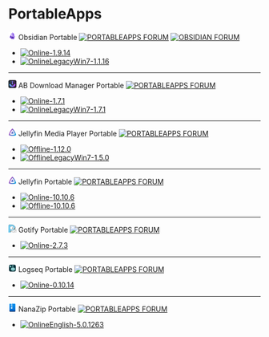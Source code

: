 # PortableApps

![Obsidian](https://raw.githubusercontent.com/xmha97/PortableApps/refs/heads/main/Source/ObsidianPortable/App/AppInfo/appicon_16.png) Obsidian Portable [![PORTABLEAPPS FORUM](https://img.shields.io/badge/PORTABLEAPPS-FORUM-darkgreen?style=social)](https://portableapps.com/node/68172) [![OBSIDIAN FORUM](https://img.shields.io/badge/OBSIDIAN-FORUM-darkgreen?style=social)](https://forum.obsidian.md/t/windows-portable-version-of-obsidian/106638)  
- [![Online-1.9.14](https://img.shields.io/badge/Online-1.9.14-blue?style=flat-square)](https://github.com/xmha97/PortableApps/releases/download/obsidian-v1.9.14/ObsidianPortable_1.9.14_online.paf.exe)  
- [![OnlineLegacyWin7-1.1.16](https://img.shields.io/badge/OnlineLegacyWin7-1.1.16-blue?style=flat-square)](https://github.com/xmha97/PortableApps/releases/download/obsidian-v1.1.16/ObsidianPortableLegacyWin7_1.1.16_online.paf.exe)  

---

![AB Download Manager](https://raw.githubusercontent.com/xmha97/PortableApps/refs/heads/main/Source/abdmPortable/App/AppInfo/appicon_16.png) AB Download Manager Portable [![PORTABLEAPPS FORUM](https://img.shields.io/badge/PORTABLEAPPS-FORUM-darkgreen?style=social)](https://portableapps.com/node/79500)  
- [![Online-1.7.1](https://img.shields.io/badge/Online-1.7.1-blue?style=flat-square)](https://github.com/xmha97/PortableApps/releases/download/abdm-v1.7.1/abdmPortable_1.7.1_online.paf.exe)  
- [![OnlineLegacyWin7-1.7.1](https://img.shields.io/badge/OnlineLegacyWin7-1.6.2-blue?style=flat-square)](https://github.com/xmha97/PortableApps/releases/download/abdm-v1.6.2/abdmPortableLegacyWin7_1.6.2_online.paf.exe)  

---

![Jellyfin Media Player](https://raw.githubusercontent.com/xmha97/PortableApps/refs/heads/main/Source/jmpPortable/App/AppInfo/appicon_16.png) Jellyfin Media Player Portable [![PORTABLEAPPS FORUM](https://img.shields.io/badge/PORTABLEAPPS-FORUM-darkgreen?style=social)](https://portableapps.com/node/79524)  
- [![Offline-1.12.0](https://img.shields.io/badge/Offline-1.12.0-blue?style=flat-square)](https://github.com/xmha97/PortableApps/releases/download/jmp-v1.12.0/jmpPortable_1.12.0.paf.exe)  
- [![OfflineLegacyWin7-1.5.0](https://img.shields.io/badge/OfflineLegacyWin7-1.5.0-blue?style=flat-square)](https://github.com/xmha97/PortableApps/releases/download/jmp-v1.5.0/jmpPortableLegacyWin7_1.5.0.paf.exe)  

---

![Jellyfin](https://raw.githubusercontent.com/xmha97/PortableApps/refs/heads/main/Source/JellyfinPortable/App/AppInfo/appicon_16.png) Jellyfin Portable [![PORTABLEAPPS FORUM](https://img.shields.io/badge/PORTABLEAPPS-FORUM-darkgreen?style=social)](https://portableapps.com/node/79529)  
- [![Online-10.10.6](https://img.shields.io/badge/Online-10.10.6-blue?style=flat-square)](https://github.com/xmha97/PortableApps/releases/download/jellyfin-v10.10.6/JellyfinPortable_10.10.6_online.paf.exe)  
- [![Offline-10.10.6](https://img.shields.io/badge/Offline-10.10.6-blue?style=flat-square)](https://github.com/xmha97/PortableApps/releases/download/jellyfin-v10.10.6/JellyfinPortable_10.10.6.paf.exe)  

---

![Gotify](https://raw.githubusercontent.com/xmha97/PortableApps/refs/heads/main/Source/GotifyPortable/App/AppInfo/appicon_16.png) Gotify Portable [![PORTABLEAPPS FORUM](https://img.shields.io/badge/PORTABLEAPPS-FORUM-darkgreen?style=social)](https://portableapps.com/node/79535)  
- [![Online-2.7.3](https://img.shields.io/badge/Online-2.7.3-blue?style=flat-square)](https://github.com/xmha97/PortableApps/releases/download/gotify-v2.7.3/GotifyPortable_2.7.3_online.paf.exe)  

---

![Logseq](https://raw.githubusercontent.com/xmha97/PortableApps/refs/heads/main/Source/LogseqPortable/App/AppInfo/appicon_16.png) Logseq Portable [![PORTABLEAPPS FORUM](https://img.shields.io/badge/PORTABLEAPPS-FORUM-darkgreen?style=social)](https://portableapps.com/node/00000)  
- [![Online-0.10.14](https://img.shields.io/badge/Online-0.10.14-blue?style=flat-square)](https://github.com/xmha97/PortableApps/releases/download/logseq-v0.10.14/LogseqPortable_0.10.14_online.paf.exe)  

---

![NanaZip](https://raw.githubusercontent.com/xmha97/PortableApps/refs/heads/main/Source/NanaZipPortable/App/AppInfo/appicon_16.png) NanaZip Portable [![PORTABLEAPPS FORUM](https://img.shields.io/badge/PORTABLEAPPS-FORUM-darkgreen?style=social)](https://portableapps.com/node/00000)  
- [![OnlineEnglish-5.0.1263](https://img.shields.io/badge/OnlineEnglish-5.0.1263-blue?style=flat-square)](https://github.com/xmha97/PortableApps/releases/download/nanazip-v5.0.1263/NanaZipPortable_5.0.1263_English_online.paf.exe)  



